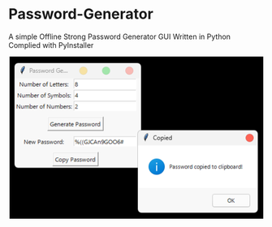 # Password-Generator

A simple Offline Strong Password Generator GUI Written in Python<br>
Complied with PyInstaller

<center>
  <img src="pwgen.png" width=500>
</center>
